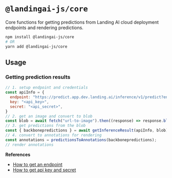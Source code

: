 # `@landingai-js/core`

Core functions for getting predictions from Landing AI cloud deployment endpoints and rendering predictions.

```bash
npm install @landingai-js/core
# OR
yarn add @landingai-js/core
```

## Usage

### Getting prediction results

```javascript
// 1. setup endpoint and credentials
const apiInfo = {
  endpoint: "https://predict.app.dev.landing.ai/inference/v1/predict?endpoint_id=<endpoint_id>",
  key: "<api_key>",
  secret: "<api_secret>",
}
// 2. get an image and convert to blob
const blob = await fetch("url-to-image").then((response) => response.blob());
// 3. get predictions from the blob
const { backbonepredictions } = await getInferenceResult(apiInfo, blob);
// 4. convert to annotations for rendering
const annotations = predictionsToAnnotations(backbonepredictions);
// render annotations
```

**References**

* [How to get an endpoint](https://support.landing.ai/docs/cloud-deployment)
* [How to get api key and secret](https://support.landing.ai/docs/api-key-and-api-secret)
